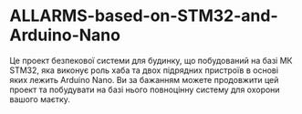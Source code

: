 # ALLARMS-based-on-STM32-and-Arduino-Nano
Це проект безпекової системи для будинку, що побудований на базі МК STM32, яка виконує роль хаба та двох підрядних пристроїв в основі яких лежить Arduino Nano. Ви за бажанням можете продовжити цей проект та побудувати на базі нього повноцінну систему для охорони вашого маєтку.
